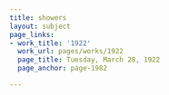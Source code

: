 ```yaml
---
title: showers
layout: subject
page_links:
- work_title: '1922'
  work_url: pages/works/1922
  page_title: Tuesday, March 28, 1922
  page_anchor: page-1982

---
```

